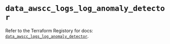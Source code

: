 # `data_awscc_logs_log_anomaly_detector`

Refer to the Terraform Registory for docs: [`data_awscc_logs_log_anomaly_detector`](https://registry.terraform.io/providers/hashicorp/awscc/0.70.0/docs/data-sources/logs_log_anomaly_detector).
